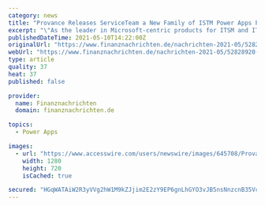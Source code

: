 ```yaml
---
category: news
title: "Provance Releases ServiceTeam a New Family of ISTM Power Apps Products"
excerpt: "\"As the leader in Microsoft-centric products for ITSM and ITAM, we developed ServiceTeam to work within a Microsoft Power Apps or Dynamics 365 environment,\" said Kelly Moodie, CEO of Provance."
publishedDateTime: 2021-05-10T14:22:00Z
originalUrl: "https://www.finanznachrichten.de/nachrichten-2021-05/52828920-provance-releases-serviceteam-a-new-family-of-istm-power-apps-products-200.htm"
webUrl: "https://www.finanznachrichten.de/nachrichten-2021-05/52828920-provance-releases-serviceteam-a-new-family-of-istm-power-apps-products-200.htm"
type: article
quality: 37
heat: 37
published: false

provider:
  name: Finanznachrichten
  domain: finanznachrichten.de

topics:
  - Power Apps

images:
  - url: "https://www.accesswire.com/users/newswire/images/645708/Provance-Shot.jpg"
    width: 1280
    height: 720
    isCached: true

secured: "HGqWATAiW2R3yVVg2hW1M9kZJjim2E2zY9EP6gnLhGYO3vJB5nsNnzcnB35Vcnb3DhWMdzJ4Ie02p1+4W+Bv+hhG7Z+siI/bpKtj8CM8Eo2cDMM866mWRhV14cyB360wwr//I+SfP5sdHHsexDKoVIBvTqInq6pXP/VGZlRr2tS23HpBj+Q95tPDX+2/auYja6o5JfbDlLUzRlPEltoAk/mmY5Uk7YrveNrcV29NGKrvQ9JS9xu66ccaIdm7bebDuoNFURp7c1GRgXELBjaJCAgGwgBDwiKh9A6QITPqMkVRyH6dxL4vHuL/ESX168BFsajt/YxSPbFq3FFF1OWX/ODsT+I1FgnXAxLGq1gkfXQ=;PlBk2MMJeVeFZiKgFgM7Iw=="
---
```


